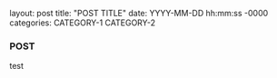 layout: post
title: "POST TITLE"
date: YYYY-MM-DD hh:mm:ss -0000
categories: CATEGORY-1 CATEGORY-2

### POST

test
